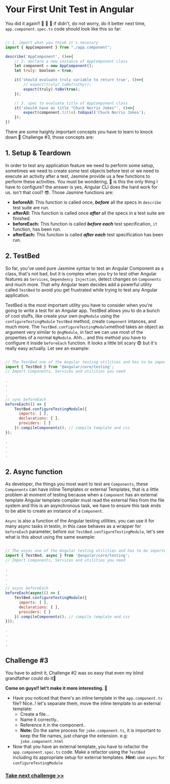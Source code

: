 # Your First Unit Test in Angular
You did it again!! :clap: :clap: :clap: if didn't, do not worry, do it better next time, `app.component.spec.ts` code should look like this so far:

```js

// 1. import what you think it's necesary
import { AppComponent } from "./app.component";

describe('AppComponent', ()=>{
	// 2. declare a new instance of AppComponent class 	
	let component = new AppComponent();
	let truly: boolean = true;

	it('should evaluate truly variable to return true', ()=>{
		// expect(truly).toBeTruthy();
		expect(truly).toBe(true);
	});

	// 3. spec to evaluate title of AppComponent class
	it('should have as title "Chuck Norris Jokes"', ()=>{
		expect(component.title).toEqual('Chuck Norris Jokes');
	});
})

```
There are some haighly important concepts you have to learn to knock down :punch: Challenge #3, those concepts are:

## 1. Setup & Teardown

In order to test any application feature we need to perform some setup, sometimes we need to create some test objects before test or we need to execute an activity after a test, Jasmine provide us a few functions to perform these activities.
You must be wondering, :thinking: is this the only thing I have to configure? the answer is yes, Angular CLI does the hard work for us. isn't that cool? :sunglasses:. Those Jasmine functions are:

- <b>beforeAll:</b> This function is called once, <i><b>before</b></i> all the specs in `describe` test suite are run.
- <b>afterAll:</b> This function is called once <i><b>after</b></i> all the specs in a test suite are finished.
- <b>beforeEach:</b> This function is called <i><b>before each</b></i> test specification, `it` function, has been run.
- <b>afterEach:</b> This function is called <i><b>after each</b></i> test specification has been run.


## 2. TestBed
So far, you've used pure Jasmine syntax to test an Angular Component as a class, that's not bad, but it is complex when you try to test other Angular features as `Services`, `Dependency Injection`, detect changes on `Components` and much more. That why Angular team decides add a powerful utility called `TestBed` to avoid you get frustrated while trying to test any Angular application.

TestBed is the most important utility you have to consider when you're going to write a test for an Angular app. TestBed allows you to do a bunch of cool stuffs, like create your own `@ngModule` using the `configureTestingModule` `TestBed` method, create `Component` intances, and much more. The `TestBed.configureTestingModule`method takes an object as argument very similar to `@ngModule`, in fact we can use most of the properties of a normal `NgModule`. Ahh... and this method you have to configure it inside `beforeEach` function. It looks a little bit scary :fearful: but it's really easy actually. Let see an example:

```js

// The TestBed one of the Angular testing utilities and has to be imported.
import { TestBed } from '@angular/core/testing';
// Import Components, Services and utilities you need

.
.
. 
.
// sync beforeEach
beforeEach(() => {
    TestBed.configureTestingModule({
      imports: [ ],
      declarations: [ ],
      providers: [ ]
    }).compileComponents(); // compile template and css
});

.
.
.
.

```

## 2. Async function 
As developer, the things you most want to test are `Components`, these `Components` can have inline Templates or external Templates, that is a little problem at moment of testing because when a `Component` has an external template Angular template compiler must read the external files from the file system and this is an asynchronous task, we have to ensure this task ends to be able to create an instance of a `Component`. 

`Async` is also a function of the Angular testing utilities, you can use it for many async tasks in testin, in this case behaves as a wrapper for `beforeEach` parameter, before our `TestBed.configureTestingModule`, let's see what is this about using the same example:

```js

// The async one of the Angular testing utilities and has to be imported.
import { TestBed, async } from '@angular/core/testing';
// Import Components, Services and utilities you need

.
.
. 
.
// async beforeEach
beforeEach(async(() => {
    TestBed.configureTestingModule({
      imports: [ ],
      declarations: [ ],
      providers: [ ]
    }).compileComponents(); // compile template and css
}));

.
.
.
.

```


## Challenge #3

You have to admit it, Challenge #2 was so easy that even my blind grandfather could do it:older_man:

**Come on guys!! let't make it more interesting. :facepunch:**

- Have you noticed that there's an inline template in the `app.component.ts` file? Nice..! let's separate them, move the inline template to an external template:
  - Create a file...
  - Name it correctly..
  - Reference it in the component..
  - **Note:** Do the same process for `joke.component.ts`, it is important to keep the file names, just change the extension. e.g: `joke.component.html`
- Now that you have an external template, you have to refactor the `app.component.spec.ts` code. Make a refactor using the `TestBed` including its appropriate setup for external templates. ***Hint:*** use `async` for `configureTestingModule`

### [Take next challenge >>](https://github.com/jevvilla/Workshop-ATesting/tree/4#your-first-unit-test-in-angular)
